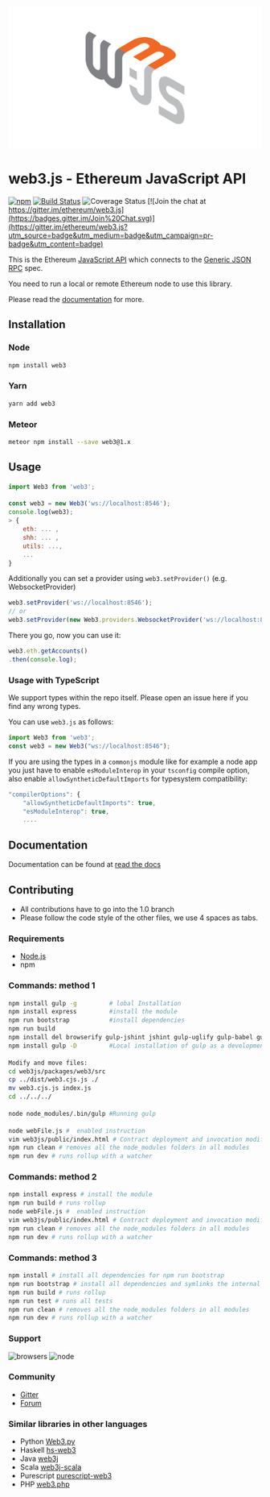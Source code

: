 
![Web3.js logo](assets/web3js.svg)

# web3.js - Ethereum JavaScript API

[![npm](https://img.shields.io/npm/dm/web3.svg)](https://www.npmjs.com/package/web3) [![Build Status][travis-image]][travis-url] ![Coverage Status](https://coveralls.io/repos/github/ethereum/web3.js/badge.svg?branch=1.0&kill_cache=1)
[![Join the chat at https://gitter.im/ethereum/web3.js](https://badges.gitter.im/Join%20Chat.svg)](https://gitter.im/ethereum/web3.js?utm_source=badge&utm_medium=badge&utm_campaign=pr-badge&utm_content=badge)

This is the Ethereum [JavaScript API][docs]
which connects to the [Generic JSON RPC](https://github.com/ethereum/wiki/wiki/JSON-RPC) spec.

You need to run a local or remote Ethereum node to use this library.

Please read the [documentation][docs] for more.

## Installation

### Node

```bash
npm install web3
```

### Yarn

```bash
yarn add web3
```

### Meteor

```bash
meteor npm install --save web3@1.x
```

## Usage

```js
import Web3 from 'web3';

const web3 = new Web3('ws://localhost:8546');
console.log(web3);
> {
    eth: ... ,
    shh: ... ,
    utils: ...,
    ...
}
```

Additionally you can set a provider using `web3.setProvider()` (e.g. WebsocketProvider)

```js
web3.setProvider('ws://localhost:8546');
// or
web3.setProvider(new Web3.providers.WebsocketProvider('ws://localhost:8546'));
```

There you go, now you can use it:

```js
web3.eth.getAccounts()
.then(console.log);
```

### Usage with TypeScript

We support types within the repo itself. Please open an issue here if you find any wrong types.

You can use `web3.js` as follows:

```typescript
import Web3 from 'web3';
const web3 = new Web3("ws://localhost:8546");
```

If you are using the types in a `commonjs` module like for example a node app you just have to enable `esModuleInterop` in your `tsconfig` compile option, also enable `allowSyntheticDefaultImports` for typesystem compatibility:

```js
"compilerOptions": {
    "allowSyntheticDefaultImports": true,
    "esModuleInterop": true,
    ....
```

## Documentation

Documentation can be found at [read the docs][docs]

## Contributing

- All contributions have to go into the 1.0 branch
- Please follow the code style of the other files, we use 4 spaces as tabs.

### Requirements

* [Node.js](https://nodejs.org)
* npm

### Commands: method 1  
```bash
npm install gulp -g 		# lobal Installation
npm install express			#install the module
npm run bootstrap			#install dependencies
npm run build
npm install del browserify gulp-jshint jshint gulp-uglify gulp-babel gulp-rename vinyl-source-stream exorcist bower gulp-streamify gulp-replace babel-preset-env
npm install gulp -D 		#Local installation of gulp as a development dependency

Modify and move files:
cd web3js/packages/web3/src
cp ../dist/web3.cjs.js ./
mv web3.cjs.js index.js
cd ../../../

node node_modules/.bin/gulp	#Running gulp

node webFile.js #  enabled instruction
vim web3js/public/index.html # Contract deployment and invocation modification
npm run clean # removes all the node_modules folders in all modules
npm run dev # runs rollup with a watcher

```

### Commands: method 2 
```bash
npm install express # install the module
npm run build # runs rollup
node webFile.js #  enabled instruction
vim web3js/public/index.html # Contract deployment and invocation modification
npm run clean # removes all the node_modules folders in all modules
npm run dev # runs rollup with a watcher

```

### Commands: method 3
```bash
npm install # install all dependencies for npm run bootstrap
npm run bootstrap # install all dependencies and symlinks the internal modules for all modules
npm run build # runs rollup
npm run test # runs all tests 
npm run clean # removes all the node_modules folders in all modules
npm run dev # runs rollup with a watcher

```

### Support

![browsers](https://img.shields.io/badge/browsers-latest%202%20versions-brightgreen.svg)
![node](https://img.shields.io/badge/node->=6-green.svg)

### Community
 - [Gitter](https://gitter.im/ethereum/web3.js?source=orgpage)
 - [Forum](https://forum.ethereum.org/categories/ethereum-js)


### Similar libraries in other languages
 - Python [Web3.py](https://github.com/pipermerriam/web3.py)
 - Haskell [hs-web3](https://github.com/airalab/hs-web3)
 - Java [web3j](https://github.com/web3j/web3j)
 - Scala [web3j-scala](https://github.com/mslinn/web3j-scala)
 - Purescript [purescript-web3](https://github.com/f-o-a-m/purescript-web3)
 - PHP [web3.php](https://github.com/sc0Vu/web3.php)


[repo]: https://github.com/ethereum/web3.js
[docs]: http://web3js.readthedocs.io/en/1.0/
[npm-image]: https://badge.fury.io/js/web3.png
[npm-url]: https://npmjs.org/package/web3
[travis-image]: https://travis-ci.org/ethereum/web3.js.svg
[travis-url]: https://travis-ci.org/ethereum/web3.js
[dep-image]: https://david-dm.org/ethereum/web3.js.svg
[dep-url]: https://david-dm.org/ethereum/web3.js
[dep-dev-image]: https://david-dm.org/ethereum/web3.js/dev-status.svg
[dep-dev-url]: https://david-dm.org/ethereum/web3.js#info=devDependencies
[coveralls-image]: https://coveralls.io/repos/ethereum/web3.js/badge.svg?branch=master
[coveralls-url]: https://coveralls.io/r/ethereum/web3.js?branch=master
[waffle-image]: https://badge.waffle.io/ethereum/web3.js.svg?label=ready&title=Ready
[waffle-url]: https://waffle.io/ethereum/web3.js
